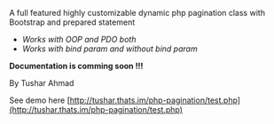 A full featured highly customizable dynamic php pagination class with Bootstrap and prepared statement
* *Works with OOP and PDO both*
* *Works with bind param and without bind param* 

**Documentation is comming soon !!!**

By Tushar Ahmad

See demo here [http://tushar.thats.im/php-pagination/test.php](http://tushar.thats.im/php-pagination/test.php)
